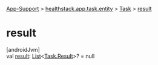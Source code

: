 
[App-Support](../../../index.html) > [healthstack.app.task.entity](../index.html) > [Task](index.html) > [result](result.html)



# result



[androidJvm]\
val [result](result.html): [List](https://kotlinlang.org/api/latest/jvm/stdlib/kotlin.collections/-list/index.html)&lt;[Task.Result](-result/index.html)&gt;? = null




